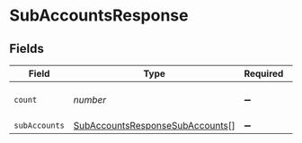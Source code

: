 # SubAccountsResponse


## Fields

| Field                                                                                     | Type                                                                                      | Required                                                                                  | Description                                                                               |
| ----------------------------------------------------------------------------------------- | ----------------------------------------------------------------------------------------- | ----------------------------------------------------------------------------------------- | ----------------------------------------------------------------------------------------- |
| `count`                                                                                   | *number*                                                                                  | :heavy_minus_sign:                                                                        | Total number of subaccounts                                                               |
| `subAccounts`                                                                             | [SubAccountsResponseSubAccounts](../../models/shared/subaccountsresponsesubaccounts.md)[] | :heavy_minus_sign:                                                                        | N/A                                                                                       |